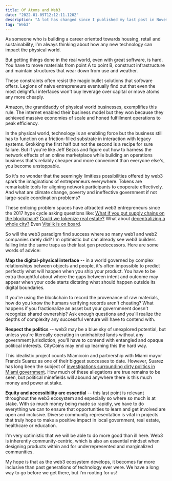 ```yaml
---
title: Of Atoms and Web3
date: "2022-01-09T12:12:11.120Z"
description: "A lot has changed since I published my last post in November, 2020. Some reflections on the last year and where I want to focus my time and effort from now on."
tag: "Web3"
---
```


As someone who is building a career oriented towards housing, retail and sustainability, I'm always thinking about how any new technology can impact the physical world. 

But getting things done in the real world, even with great software, is hard. You have to move materials from point A to point B, construct infrastructure and maintain structures that wear down from use and weather.  

These constraints often resist the magic bullet solutions that software offers. Legions of naive entrepreneurs eventually find out that even the most delightful interfaces won't buy leverage over capital or move atoms any more cheaply.  

Amazon, the granddaddy of physical world businesses, exemplifies this rule. The internet enabled their business model but they won because they achieved massive economies of scale and honed fulfillment operations to peak efficiency. 

In the physical world, technology is an enabling force but the business still has to function on a friction-filled substrate in interaction with legacy systems. Grokking the first half but not the second is a recipe for sure failure. But if you're like Jeff Bezos and figure out how to harness the network effects of an online marketplace while building an operations business that's reliably cheaper and more convenient than everyone else's, you become unstoppable.

So it's no wonder that the seemingly limitless possibilities offered by web3 spark the imaginations of entrepreneurs everywhere. Tokens are remarkable tools for aligning network participants to cooperate effectively. And what are climate change, poverty and ineffective government if not large-scale coordination problems?

These enticing problem spaces have attracted web3 entrepreneurs since the 2017 hype cycle asking questions like: <a href="https://www2.deloitte.com/us/en/pages/operations/articles/blockchain-supply-chain-innovation.html">What if you put supply chains on the blockchain?</a> <a href="https://invao.org/property-tokenization-the-future-of-real-estate-investing/">Could we tokenize real estate?</a> What about <a href="https://www.citydao.io/">decentralizing a whole city?</a> Even <a href="https://vitalik.ca/general/2021/10/31/cities.html">Vitalik is on board</a>.

So will the web3 paradigm find success where so many web1 and web2 companies rarely did? I'm optimistic but can already see web3 builders falling into the same traps as their last gen predecessors. Here are some words of advice:

**Map the digital-physical interface** -- in a world governed by complex relationships between objects and people, it's often impossible to predict perfectly what will happen when you ship your product. You have to be extra thoughtful about where the gaps between intent and outcome may appear when your code starts dictating what should happen outside its digital boundaries. 

If you're using the blockchain to record the provenance of raw materials, how do you know the humans verifying records aren't cheating? What happens if you fractionalize an asset but your governmnent doesn't recognize shared ownership? Ask enough questions and you'll realize the depths of complexity any successful venture will have to contend with. 

**Respect the politics** -- web3 may be a blue sky of unexplored potential, but unless you're litereally operating in uninhabited lands without any government jurisdiction, you'll have to contend with entangled and opaque political interests. CityCoins may end up learning this the hard way. 
	
This idealistic project counts Miamicoin and partnership with Miami mayor Francis Suarez as one of their biggest successes to date. However, Suarez has long been the subject of <a href="https://www.biscaynetimes.com/news/peeling-away-the-layers-of-power-at-city-hall/">investigations surrounding dirty politics in Miami government</a>. How much of these allegations are true remains to be seen, but political minefields will abound anywhere there is this much money  and power at stake.

**Equity and accessibility are essential** -- this last point is relevant throughout the web3 ecosystem and especially so where so much is at stake. With so much money being made so rapidly, we have to do everything we can to ensure that opportunities to learn and get involved are open and inclusive. Diverse community representation is vital in projects that truly hope to make a positive impact in local government, real estate, healthcare or education.   

I'm very optimistic that we will be able to do more good than ill here. Web3 is inherently community-centric, which is also an essential mindset when designing products within and for underrepresented and marginalized communities. 
	
My hope is that as the web3 ecosystem develops, it becomes far more inclusive than past generations of technology ever were. We have a long way to go before we get there, but I'm rooting for us!